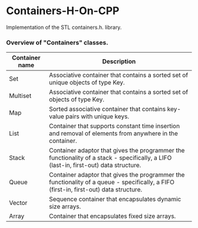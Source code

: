 # Containers-H-On-CPP

Implementation of the STL containers.h. library.

### Overview of "Containers" classes.

| Container name | Description                                                                                                                           |
|----------------|---------------------------------------------------------------------------------------------------------------------------------------|
| Set            | Associative container that contains a sorted set of unique objects of type Key.                                                       |
| Multiset       | Associative container that contains a sorted set of objects of type Key.                                                              |
| Map            | Sorted associative container that contains key-value pairs with unique keys.                                                          |
| List           | Container that supports constant time insertion and removal of elements from anywhere in the container.                               |
| Stack          | Container adaptor that gives the programmer the functionality of a stack - specifically, a LIFO (last-in, first-out) data structure.  |
| Queue          | Container adaptor that gives the programmer the functionality of a queue - specifically, a FIFO (first-in, first-out) data structure. |
| Vector         | Sequence container that encapsulates dynamic size arrays.                                                                             |
| Array          | Container that encapsulates fixed size arrays.                                                                                        |